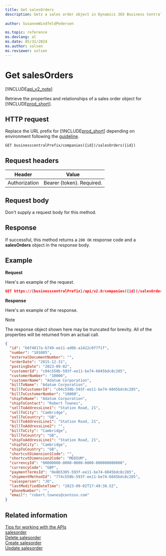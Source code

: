 ```yaml
---
title: Get salesOrders  
description: Gets a sales order object in Dynamics 365 Business Central.
 
author: SusanneWindfeldPedersen

ms.topic: reference
ms.devlang: al
ms.date: 05/31/2024
ms.author: solsen
ms.reviewer: solsen
---
```


# Get salesOrders

[!INCLUDE[api_v2_note](../../../includes/api_v2_note.md)]

Retrieve the properties and relationships of a sales order object for [!INCLUDE[prod_short](../../../includes/prod_short.md)].

## HTTP request
Replace the URL prefix for [!INCLUDE[prod_short](../../../includes/prod_short.md)] depending on environment following the [guideline](../../v2.0/endpoints-apis-for-dynamics.md).

```
GET businesscentralPrefix/companies({id})/salesOrders({id})
```

## Request headers

|Header|Value|
|------|-----|
|Authorization  |Bearer {token}. Required. |

## Request body
Don't supply a request body for this method.

## Response
If successful, this method returns a ```200 OK``` response code and a **salesOrders** object in the response body.

## Example

**Request**

Here's an example of the request.
```json
GET https://{businesscentralPrefix}/api/v2.0/companies({id})/salesOrders({id})
```

**Response**

Here's an example of the response. 

> [!NOTE]  
> The response object shown here may be truncated for brevity. All of the properties will be returned from an actual call.

```json
{
  "id": "b6f4017a-b749-ee11-ad0b-a1422c0f7f1f",
  "number": "101005",
  "externalDocumentNumber": "",
  "orderDate": "2015-12-31",
  "postingDate": "2023-09-02",
  "customerId": "c04c550b-593f-ee11-be74-6045bdc8c285",
  "customerNumber": "10000",
  "customerName": "Adatum Corporation",
  "billToName": "Adatum Corporation",
  "billToCustomerId": "c04c550b-593f-ee11-be74-6045bdc8c285",
  "billToCustomerNumber": "10000",
  "shipToName": "Adatum Corporation",
  "shipToContact": "Robert Townes",
  "sellToAddressLine1": "Station Road, 21",
  "sellToCity": "Cambridge",
  "sellToCountry": "GB",
  "billToAddressLine1": "Station Road, 21",
  "billToAddressLine2": "",
  "billToCity": "Cambridge",
  "billToCountry": "GB",
  "shipToAddressLine1": "Station Road, 21",
  "shipToCity": "Cambridge",
  "shipToCountry": "GB",
  "shortcutDimension1Code": "",
  "shortcutDimension2Code": "MEDIUM",
  "currencyId": "00000000-0000-0000-0000-000000000000",
  "currencyCode": "GBP",
  "paymentTermsId": "0e8b5305-593f-ee11-be74-6045bdc8c285",
  "shipmentMethodId": "774c550b-593f-ee11-be74-6045bdc8c285",
  "salesperson": "JO",
  "lastModifiedDateTime": "2023-09-02T17:49:38.5Z",
  "phoneNumber": "",
  "email": "robert.townes@contoso.com"
}
```

## Related information
[Tips for working with the APIs](../../../developer/devenv-connect-apps-tips.md)    
[salesorder](../resources/dynamics_salesorder.md)    
[Delete salesorder](dynamics_salesorder_Delete.md)    
[Create salesorder](dynamics_salesorder_Create.md)    
[Update salesorder](dynamics_salesorder_Update.md)    
